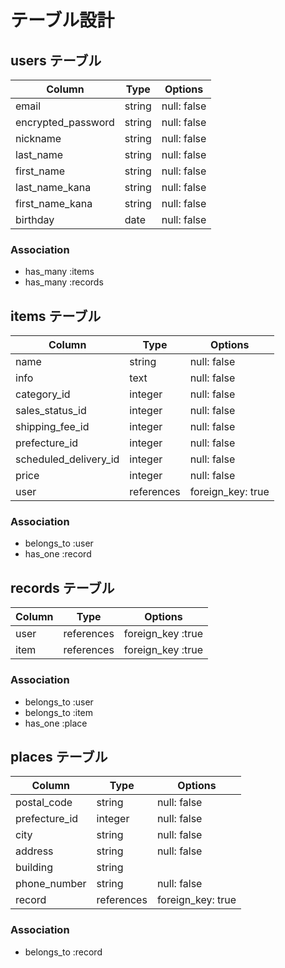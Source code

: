 # テーブル設計

## users テーブル

| Column             | Type        | Options     |
| ------------------ | ----------- | ------------|
| email              | string      | null: false |
| encrypted_password | string      | null: false |
| nickname           | string      | null: false |
| last_name          | string      | null: false |
| first_name         | string      | null: false |
| last_name_kana     | string      | null: false |
| first_name_kana    | string      | null: false |
| birthday           | date        | null: false |


### Association

- has_many :items
- has_many :records


## items テーブル

| Column                | Type          | Options           |
| --------------------- | ------------- | ----------------- |
| name                  | string        | null: false       |
| info                  | text          | null: false       |
| category_id           | integer       | null: false       |
| sales_status_id       | integer       | null: false       |
| shipping_fee_id       | integer       | null: false       |
| prefecture_id         | integer       | null: false       |
| scheduled_delivery_id | integer       | null: false       |
| price                 | integer       | null: false       |
| user                  | references    | foreign_key: true |

### Association

- belongs_to :user
- has_one :record

## records テーブル

| Column     | Type        | Options           |
| ---------- | ----------- | ----------------- |
| user       | references  | foreign_key :true |
| item       | references  | foreign_key :true |

### Association

- belongs_to :user
- belongs_to :item
- has_one :place


## places テーブル

| Column           | Type        | Options           |
| ---------------- | ----------- | ----------------- |
| postal_code      | string      | null: false       |
| prefecture_id    | integer     | null: false       |
| city             | string      | null: false       |
| address          | string      | null: false       |
| building         | string      |                   |
| phone_number     | string      | null: false       |
| record           | references  | foreign_key: true |

### Association

- belongs_to :record